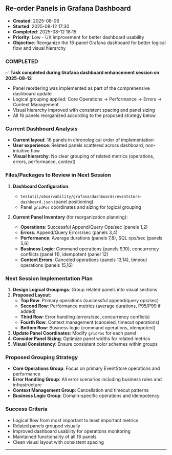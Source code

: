 ## Re-order Panels in Grafana Dashboard  
- **Created**: 2025-08-06
- **Started**: 2025-08-12 17:30
- **Completed**: 2025-08-12 18:15
- **Priority**: Low - UX improvement for better dashboard usability
- **Objective**: Reorganize the 16-panel Grafana dashboard for better logical flow and visual hierarchy

### COMPLETED
✅ **Task completed during Grafana dashboard enhancement session on 2025-08-12**
- Panel reordering was implemented as part of the comprehensive dashboard update
- Logical grouping applied: Core Operations → Performance → Errors → Context Management
- Visual hierarchy improved with consistent spacing and panel sizing
- All 16 panels reorganized according to the proposed strategy below

### Current Dashboard Analysis
- **Current layout**: 16 panels in chronological order of implementation
- **User experience**: Related panels scattered across dashboard, non-intuitive flow
- **Visual hierarchy**: No clear grouping of related metrics (operations, errors, performance, context)

### Files/Packages to Review in Next Session
1. **Dashboard Configuration**:
   - `testutil/observability/grafana/dashboards/eventstore-dashboard.json` (panel positioning)
   - Panel `gridPos` coordinates and sizing for logical grouping

2. **Current Panel Inventory** (for reorganization planning):
   - **Operations**: Successful Append/Query Ops/sec (panels 1,2)  
   - **Errors**: Append/Query Errors/sec (panels 3,4)
   - **Performance**: Average durations (panels 7,8), SQL ops/sec (panels 5,6)
   - **Business Logic**: Command operations (panels 9,10), concurrency conflicts (panel 11), idempotent (panel 12)
   - **Context Errors**: Canceled operations (panels 13,14), timeout operations (panels 15,16)

### Next Session Implementation Plan
1. **Design Logical Groupings**: Group related panels into visual sections
2. **Proposed Layout**:
   - **Top Row**: Primary operations (successful append/query ops/sec)
   - **Second Row**: Performance metrics (average durations, P95/P99 if added)
   - **Third Row**: Error handling (errors/sec, concurrency conflicts)
   - **Fourth Row**: Context management (canceled, timeout operations)
   - **Bottom Row**: Business logic (command operations, idempotent)
3. **Update Panel Coordinates**: Modify `gridPos` for each panel
4. **Consider Panel Sizing**: Optimize panel widths for related metrics
5. **Visual Consistency**: Ensure consistent color schemes within groups

### Proposed Grouping Strategy
- **Core Operations Group**: Focus on primary EventStore operations and performance
- **Error Handling Group**: All error scenarios including business rules and infrastructure
- **Context Management Group**: Cancellation and timeout patterns
- **Business Logic Group**: Domain-specific operations and idempotency

### Success Criteria
- Logical flow from most important to least important metrics
- Related panels grouped visually 
- Improved dashboard usability for operations monitoring
- Maintained functionality of all 16 panels
- Clean visual layout with consistent spacing

---
